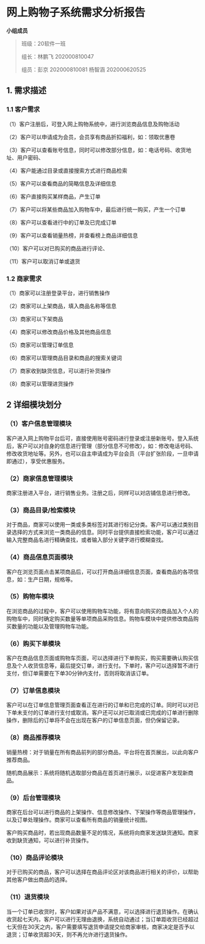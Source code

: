 # 网上购物子系统需求分析报告

**小组成员**

> 班级：20软件一班
>
> 组长：林鹏飞	202000810047
>
> 组员：彭京	202000810081		杨智涵	202000620525

## 1. 需求描述

### 1.1 客户需求

（1）客户注册后，可登入网上购物系统中，进行浏览商品信息及购物活动

（2）客户可以申请成为会员，会员享有商品折扣福利，如：领取优惠卷

（3）客户可以查看账号信息，同时可以修改部分信息，如：电话号码、收货地址、用户密码、

（4）客户能通过目录或直接搜索方式进行商品检索

（5）客户可以查看商品的简略信息及详细信息

（6）客户直接购买某样商品，产生订单

（7）客户可以将某些商品加入购物车中，最后进行统一购买，产生一个订单

（8）客户可以查看进行中的订单及已完成订单

（9）客户可以查看销量热榜，并查看榜上商品详细信息

（10）客户可以对已购买的商品进行评论、

（11）客户可以取消订单或退货



### 1.2 商家需求

（1）商家可以注册登录平台，进行销售操作

（2）商家可以上架商品，填入商品名称等信息

（3）商家可以下架商品

（4）商家可以修改商品价格及其他商品信息

（5）商家可以管理订单信息

（6）商家可以管理商品目录和商品的搜索关键词

（7）商家收到缺货信息，可以进行补货操作

（8）商家可以管理进货操作



## 2 详细模块划分

### （1）客户信息管理模块

客户进入网上购物平台后可，直接使用账号密码进行登录或注册新账号。登入系统后，客户可以对自身的信息进行管理（部分信息不可修改），如：修改电话号码、修改收货地址等。另外，也可以自主申请成为平台会员（平台扩张阶段，一旦申请即通过），享受优惠服务。



### （2）商家信息管理模块

商家注册进入平台，进行销售业务。注册之后，同样可以对店铺信息进行修改。



### （3）商品目录/检索模块

对于商品，商家可以使用一类或多类标签对其进行标记分类。客户可以通过类别目录选择的方式来浏览一类商品的信息。同时平台提供直接检索功能，客户可以通过输入完整商品名进行精确查找，或者输入部分关键字进行模糊查找。



### （4）商品信息页面模块

客户在浏览页面点击某项商品后，可以打开商品详细信息页面，查看商品的各项信息，如：生产日期，规格等。



### （5）购物车模块

在浏览商品的过程中，客户可以使用购物车功能，将有意向购买的商品加入个人的购物车中，同时确定购买数量等单项商品采购信息。购物车模块中提供修改商品购买数量的功能以及管理购物车功能。



### （6）购买下单模块

客户在商品信息页面或购物车页面，可以选择进行下单购买，购买需要确认购买信息及个人收货信息等，最后提交订单，进行支付。下单时，客户可以选择暂不进行支付，但订单需要在下单30分钟内支付，否则将取消该订单。



### （7）订单信息模块

客户可以在订单信息管理页面查看正在进行的订单和已完成的订单。同时可以对已下单未支付的订单进行支付或取消。客户还可以对已取消或已完成的订单进行删除操作，删除后的订单将不会在出现在客户的订单信息页面，但仍保留记录。



### （8）商品推荐模块

销量热榜：对于销量在所有商品前列的部分商品，平台将在首页展出，以此向客户推荐商品。

随机商品展示：系统将随机选取部分商品在首页进行展示，以促进客户发现新商品。



### （9）后台管理模块

商家在后台可以进行商品的上架操作、信息修改操作、下架操作等商品管理操作，以及订单处理操作。商家可以查看所有商品的销量统计视图。

客户购买商品时，若出现商品数量不足的情况，系统将向商家发送缺货通知。商家收到缺货通知，可以进行补货操作。



### （10）商品评论模块

对于已购买的商品，客户可以选择在商品评论区对该商品进行相关的评价，以帮助其他客户做出商品的选择。



### （11）退货模块

当一个订单已收货时，客户如果对该产品不满意，可以选择进行退货操作。在确认收货起七天内，客户可以进行无理由退换，系统自动通过；当订单距收货已经超过七天但在30天之内，客户需要填写退货申请提交给商家审核，商家决定是否予以退货；订单收货超30天，则不再允许进行退货操作。

